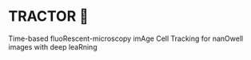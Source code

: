 # TRACTOR 🚜
Time-based fluoRescent-microscopy imAge Cell Tracking for nanOwell images with deep leaRning
